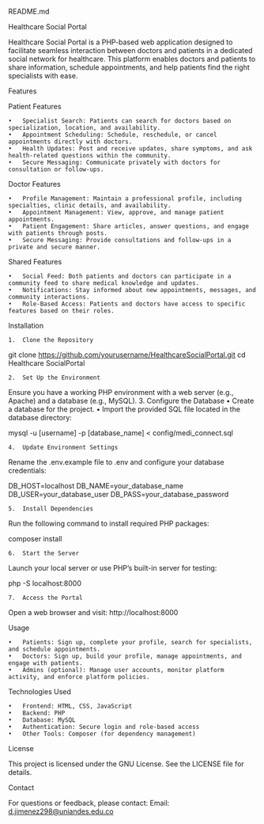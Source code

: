 README.md

Healthcare Social Portal

Healthcare Social Portal is a PHP-based web application designed to facilitate seamless interaction between doctors and patients in a dedicated social network for healthcare. This platform enables doctors and patients to share information, schedule appointments, and help patients find the right specialists with ease.

Features

Patient Features

	•	Specialist Search: Patients can search for doctors based on specialization, location, and availability.
	•	Appointment Scheduling: Schedule, reschedule, or cancel appointments directly with doctors.
	•	Health Updates: Post and receive updates, share symptoms, and ask health-related questions within the community.
	•	Secure Messaging: Communicate privately with doctors for consultation or follow-ups.

Doctor Features

	•	Profile Management: Maintain a professional profile, including specialties, clinic details, and availability.
	•	Appointment Management: View, approve, and manage patient appointments.
	•	Patient Engagement: Share articles, answer questions, and engage with patients through posts.
	•	Secure Messaging: Provide consultations and follow-ups in a private and secure manner.

Shared Features

	•	Social Feed: Both patients and doctors can participate in a community feed to share medical knowledge and updates.
	•	Notifications: Stay informed about new appointments, messages, and community interactions.
	•	Role-Based Access: Patients and doctors have access to specific features based on their roles.

Installation

	1.	Clone the Repository

git clone https://github.com/yourusername/HealthcareSocialPortal.git
cd Healthcare SocialPortal


	2.	Set Up the Environment
Ensure you have a working PHP environment with a web server (e.g., Apache) and a database (e.g., MySQL).
	3.	Configure the Database
	•	Create a database for the project.
	•	Import the provided SQL file located in the database directory:

mysql -u [username] -p [database_name] < config/medi_connect.sql


	4.	Update Environment Settings
Rename the .env.example file to .env and configure your database credentials:

DB_HOST=localhost
DB_NAME=your_database_name
DB_USER=your_database_user
DB_PASS=your_database_password


	5.	Install Dependencies
Run the following command to install required PHP packages:

composer install


	6.	Start the Server
Launch your local server or use PHP’s built-in server for testing:

php -S localhost:8000


	7.	Access the Portal
Open a web browser and visit:
http://localhost:8000

Usage

	•	Patients: Sign up, complete your profile, search for specialists, and schedule appointments.
	•	Doctors: Sign up, build your profile, manage appointments, and engage with patients.
	•	Admins (optional): Manage user accounts, monitor platform activity, and enforce platform policies.

Technologies Used

	•	Frontend: HTML, CSS, JavaScript
	•	Backend: PHP
	•	Database: MySQL
	•	Authentication: Secure login and role-based access
	•	Other Tools: Composer (for dependency management)

License

This project is licensed under the GNU License. See the LICENSE file for details.

Contact

For questions or feedback, please contact:
Email: d.jimenez298@uniandes.edu.co
